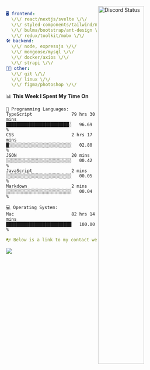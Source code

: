 
<a href="https://discord.com/users/279302975371870218" target="_blank">
    <img width="50%" align="right" alt="Discord Status" src="https://lanyard.cnrad.dev/api/279302975371870218?bg=161B22&borderRadius=5px%205px%200%200&hideTimestamp=true&idleMessage=Just%20chillin%27%20at%20the%20moment&animated=true">
</a>

```yaml
🖥️ frontend: 
  \/\/ react/nextjs/svelte \/\/
  \/\/ styled-components/tailwind/mui/
  \/\/ bulma/bootstrap/ant-design \/\/
  \/\/ redux/toolkit/mobx \/\/
🛠 backend: 
  \/\/ node, expressjs \/\/
  \/\/ mongoose/mysql \/\/
  \/\/ docker/axios \/\/
  \/\/ strapi \/\/
👨‍💻 other: 
  \/\/ git \/\/ 
  \/\/ linux \/\/
  \/\/ figma/photoshop \/\/
```
<!--START_SECTION:waka-->
📊 **This Week I Spent My Time On** 

```text
💬 Programming Languages: 
TypeScript               79 hrs 30 mins      ████████████████████████░   96.69 % 
CSS                      2 hrs 17 mins       █░░░░░░░░░░░░░░░░░░░░░░░░   02.80 % 
JSON                     20 mins             ░░░░░░░░░░░░░░░░░░░░░░░░░   00.42 % 
JavaScript               2 mins              ░░░░░░░░░░░░░░░░░░░░░░░░░   00.05 % 
Markdown                 2 mins              ░░░░░░░░░░░░░░░░░░░░░░░░░   00.04 % 

💻 Operating System: 
Mac                      82 hrs 14 mins      █████████████████████████   100.00 % 
```


<!--END_SECTION:waka-->
```yaml
📭 Below is a link to my contact website 
```
<a href="https://mxns.xyz" target="_black"> <img src="https://img.shields.io/badge/website-161B22?style=for-the-badge&logo=About.me&logoColor=white"></img> <a/>
